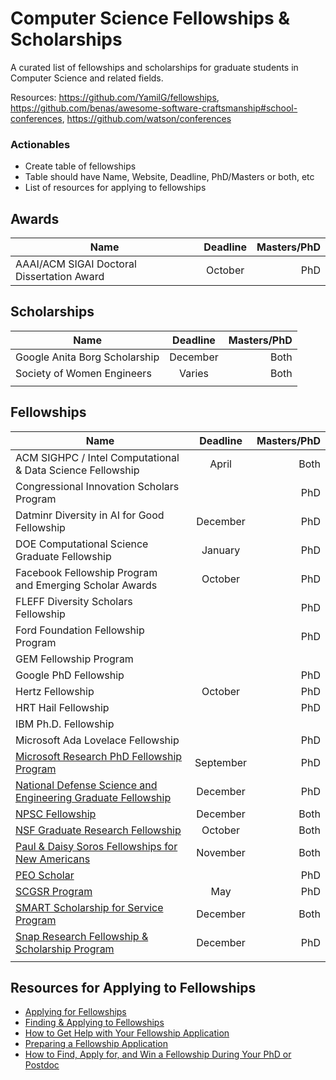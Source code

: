 # Computer Science Fellowships & Scholarships
A curated list of fellowships and scholarships for graduate students in Computer Science and related fields.

Resources: https://github.com/YamilG/fellowships, https://github.com/benas/awesome-software-craftsmanship#school-conferences, https://github.com/watson/conferences

### Actionables
* Create table of fellowships
* Table should have Name, Website, Deadline, PhD/Masters or both, etc
* List of resources for applying to fellowships


## Awards
| Name          | Deadline      | Masters/PhD  |
| ------------- |:-------------:| ------------:|
| AAAI/ACM SIGAI Doctoral Dissertation Award  | October | PhD |


## Scholarships
| Name          | Deadline      | Masters/PhD  |
| ------------- |:-------------:| ------------:|
| Google Anita Borg Scholarship | December | Both |
|  Society of Women Engineers | Varies | Both|
|               |               |              |


## Fellowships 
| Name          | Deadline      | Masters/PhD  |
| ------------- |:-------------:| ------------:|
| ACM SIGHPC / Intel Computational & Data Science Fellowship | April | Both|
| Congressional Innovation Scholars Program |               | PhD |
| Datminr Diversity in AI for Good Fellowship | December | PhD |
| DOE Computational Science Graduate Fellowship | January | PhD |
| Facebook Fellowship Program and Emerging Scholar Awards | October | PhD |
| FLEFF Diversity Scholars Fellowship     |               | PhD |
| Ford Foundation Fellowship Program |               | PhD |
| GEM Fellowship Program |               |              |
| Google PhD Fellowship |               | PhD |
| Hertz Fellowship | October | PhD |
| HRT Hail Fellowship |               | PhD |
| IBM Ph.D. Fellowship |               |              |
| Microsoft Ada Lovelace Fellowship |               | PhD |
| [Microsoft Research PhD Fellowship Program](https://www.microsoft.com/en-us/research/academic-program/phd-fellowship/) | September | PhD |
| [National Defense Science and Engineering Graduate Fellowship](https://www.ndsegfellowships.org/application) | December | PhD |
| [NPSC Fellowship](http://www.npsc.org/index.html)| December | Both |
| [NSF Graduate Research Fellowship](https://www.nsfgrfp.org/) | October | Both |
| [Paul & Daisy Soros Fellowships for New Americans](https://www.pdsoros.org/) | November | Both |
| [PEO Scholar](https://www.peointernational.org/psa-eligibility-requirements) |               | PhD |
| [SCGSR Program](http://science.energy.gov/wdts/scgsr/) | May | PhD |
| [SMART Scholarship for Service Program](https://smartscholarshipprod.service-now.com/smart) | December | Both |
| [Snap Research Fellowship & Scholarship Program](https://snapresearchfs.splashthat.com/) | December | PhD |
|               |               |              |

## Resources for Applying to Fellowships
* [Applying for Fellowships](https://grad.uw.edu/graduate-student-funding/for-students/fellowships/applying-for-fellowships/)
* [Finding & Applying to Fellowships](https://www.gograd.org/financial-aid/scholarships/fellowships/)
* [How to Get Help with Your Fellowship Application](https://www.profellow.com/tips/how-to-get-help-with-your-fellowship-application/)
* [Preparing a Fellowship Application](https://funding.yale.edu/applying/how-apply)
* [How to Find, Apply for, and Win a Fellowship During Your PhD or Postdoc](http://pfforphds.com/fellowship-application/)
